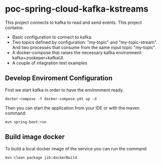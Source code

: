 # poc-spring-cloud-kafka-kstreams
This project connects to kafka to read and send events. This project contains:
- Basic configuration to connect to kafka.
- Two topics defined by configuration: "my-topic" and "my-topic-stream". And two processes that consume from the same input topic "my-topic".
- A docker-compose that raises the necessary kafka environment: kafka+zookeper+kafkaUI.
- A couple of integration test examples

## Develop Enviroment Configuration

First we start kafka in order to have the environment ready.
````shell script
docker-compose -f docker-compose.yml up -d
````

Then you can start the application from your IDE or with the maven command:
````shell script
mvn spring-boot:run
````

## Build image docker

To build a local docker image of the service you can run the command

````shell script
mvn clean package jib:dockerBuild
````

